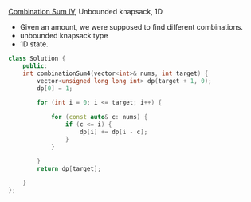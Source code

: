 [Combination Sum IV](https://leetcode.com/problems/combination-sum-iv/), Unbounded knapsack, 1D

- Given an amount, we were supposed to find different combinations.
- unbounded knapsack type
- 1D state.

```cpp
class Solution {
    public:
    int combinationSum4(vector<int>& nums, int target) {
        vector<unsigned long long int> dp(target + 1, 0);
        dp[0] = 1;

        for (int i = 0; i <= target; i++) {

            for (const auto& c: nums) {
                if (c <= i) {
                    dp[i] += dp[i - c];
                }
            }

        }
        return dp[target];

    }
};
```
